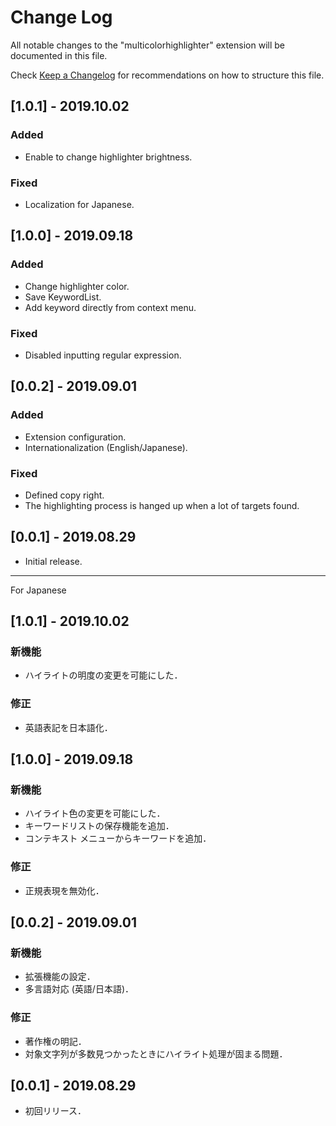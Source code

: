 # Change Log

All notable changes to the "multicolorhighlighter" extension will be documented in this file.

Check [Keep a Changelog](http://keepachangelog.com/) for recommendations on how to structure this file.

## [1.0.1] - 2019.10.02

### Added

- Enable to change highlighter brightness.

### Fixed

- Localization for Japanese.

## [1.0.0] - 2019.09.18

### Added

- Change highlighter color.
- Save KeywordList.
- Add keyword directly from context menu.

### Fixed

- Disabled inputting regular expression.

## [0.0.2] - 2019.09.01

### Added

- Extension configuration.
- Internationalization (English/Japanese).

### Fixed

- Defined copy right.
- The highlighting process is hanged up when a lot of targets found.

## [0.0.1] - 2019.08.29

- Initial release.

---

For Japanese

## [1.0.1] - 2019.10.02

### 新機能

- ハイライトの明度の変更を可能にした．

### 修正

- 英語表記を日本語化．

## [1.0.0] - 2019.09.18

### 新機能

- ハイライト色の変更を可能にした．
- キーワードリストの保存機能を追加．
- コンテキスト メニューからキーワードを追加．

### 修正

- 正規表現を無効化．

## [0.0.2] - 2019.09.01

### 新機能

- 拡張機能の設定．
- 多言語対応 (英語/日本語)．

### 修正

- 著作権の明記．
- 対象文字列が多数見つかったときにハイライト処理が固まる問題．

## [0.0.1] - 2019.08.29

- 初回リリース．
